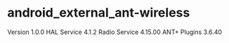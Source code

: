 # android_external_ant-wireless
Version 1.0.0
HAL Service 4.1.2
Radio Service 4.15.00
ANT+ Plugins 3.6.40

